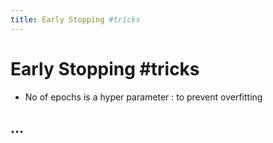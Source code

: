 ```yaml
---
title: Early Stopping #tricks
---
```


# Early Stopping #tricks
- No of epochs is a hyper parameter : to prevent overfitting

## …























































